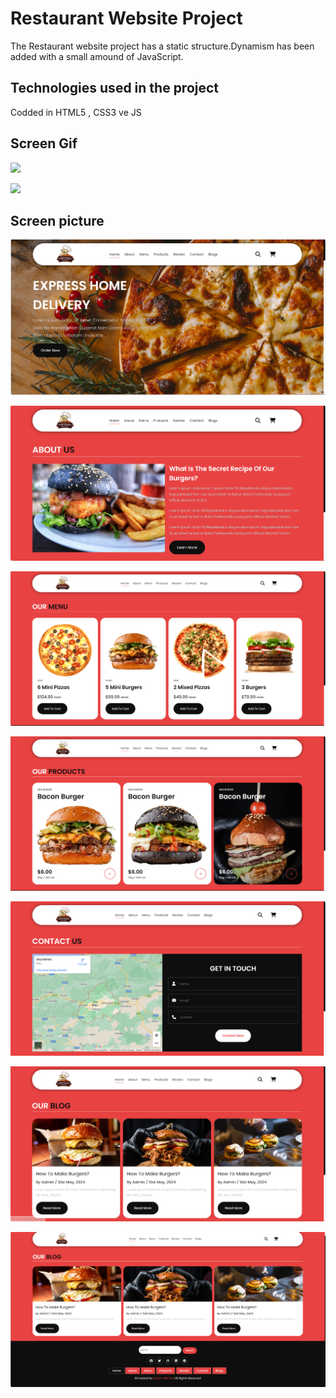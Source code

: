 <h1>Restaurant Website Project</h1>

 The Restaurant website project has a static structure.Dynamism has been added with a small amound of JavaScript.

<h2>Technologies used in the project</h2>

Codded in HTML5 , CSS3 ve JS  

<h2>Screen Gif</h2>

![](screen1.gif)

![](screen2.gif)

<h2>Screen picture</h2>

![](Ekran%20görüntüsü%202024-02-17%20103718.png)

![](Ekran%20görüntüsü%202024-02-17%20103930.png)

![](Ekran%20görüntüsü%202024-02-17%20104024.png)

![](Ekran%20görüntüsü%202024-02-17%20104052.png)

![](Ekran%20görüntüsü%202024-02-17%20104141.png)

![](Ekran%20görüntüsü%202024-02-17%20104202.png)

![](Ekran%20görüntüsü%202024-02-17%20104250.png)

